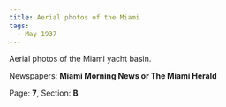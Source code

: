 ```yaml
---  
title: Aerial photos of the Miami  
tags:  
  - May 1937  
---  
```

  
Aerial photos of the Miami yacht basin.  
  
Newspapers: **Miami Morning News or The Miami Herald**  
  
Page: **7**, Section: **B** 
